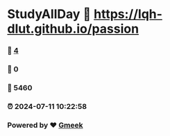 # StudyAllDay :link: https://lqh-dlut.github.io/passion 
### :page_facing_up: [4](https://lqh-dlut.github.io/passion/tag.html) 
### :speech_balloon: 0 
### :hibiscus: 5460 
### :alarm_clock: 2024-07-11 10:22:58 
### Powered by :heart: [Gmeek](https://github.com/Meekdai/Gmeek)
